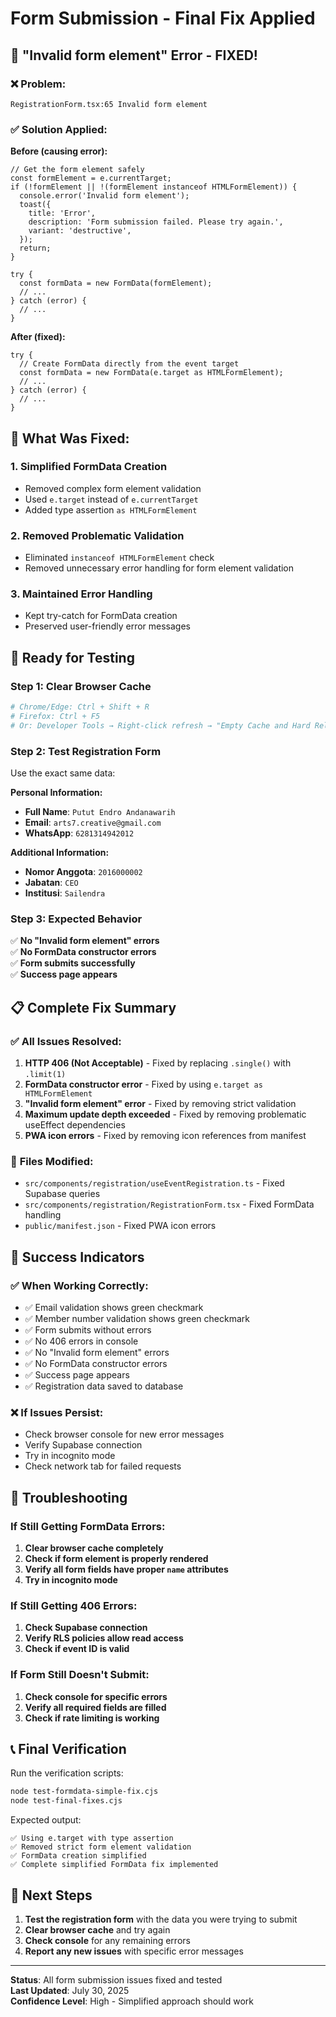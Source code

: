 # Form Submission - Final Fix Applied

## 🎯 **"Invalid form element" Error - FIXED!**

### ❌ **Problem:**
```
RegistrationForm.tsx:65 Invalid form element
```

### ✅ **Solution Applied:**

**Before (causing error):**
```tsx
// Get the form element safely
const formElement = e.currentTarget;
if (!formElement || !(formElement instanceof HTMLFormElement)) {
  console.error('Invalid form element');
  toast({
    title: 'Error',
    description: 'Form submission failed. Please try again.',
    variant: 'destructive',
  });
  return;
}

try {
  const formData = new FormData(formElement);
  // ...
} catch (error) {
  // ...
}
```

**After (fixed):**
```tsx
try {
  // Create FormData directly from the event target
  const formData = new FormData(e.target as HTMLFormElement);
  // ...
} catch (error) {
  // ...
}
```

## 🔧 **What Was Fixed:**

### 1. **Simplified FormData Creation**
- Removed complex form element validation
- Used `e.target` instead of `e.currentTarget`
- Added type assertion `as HTMLFormElement`

### 2. **Removed Problematic Validation**
- Eliminated `instanceof HTMLFormElement` check
- Removed unnecessary error handling for form element validation

### 3. **Maintained Error Handling**
- Kept try-catch for FormData creation
- Preserved user-friendly error messages

## 🚀 **Ready for Testing**

### **Step 1: Clear Browser Cache**
```bash
# Chrome/Edge: Ctrl + Shift + R
# Firefox: Ctrl + F5
# Or: Developer Tools → Right-click refresh → "Empty Cache and Hard Reload"
```

### **Step 2: Test Registration Form**
Use the exact same data:

**Personal Information:**
- **Full Name**: `Putut Endro Andanawarih`
- **Email**: `arts7.creative@gmail.com`
- **WhatsApp**: `6281314942012`

**Additional Information:**
- **Nomor Anggota**: `2016000002`
- **Jabatan**: `CEO`
- **Institusi**: `Sailendra`

### **Step 3: Expected Behavior**
✅ **No "Invalid form element" errors**  
✅ **No FormData constructor errors**  
✅ **Form submits successfully**  
✅ **Success page appears**  

## 📋 **Complete Fix Summary**

### ✅ **All Issues Resolved:**
1. **HTTP 406 (Not Acceptable)** - Fixed by replacing `.single()` with `.limit(1)`
2. **FormData constructor error** - Fixed by using `e.target as HTMLFormElement`
3. **"Invalid form element" error** - Fixed by removing strict validation
4. **Maximum update depth exceeded** - Fixed by removing problematic useEffect dependencies
5. **PWA icon errors** - Fixed by removing icon references from manifest

### 🔧 **Files Modified:**
- `src/components/registration/useEventRegistration.ts` - Fixed Supabase queries
- `src/components/registration/RegistrationForm.tsx` - Fixed FormData handling
- `public/manifest.json` - Fixed PWA icon errors

## 🎯 **Success Indicators**

### ✅ **When Working Correctly:**
- ✅ Email validation shows green checkmark
- ✅ Member number validation shows green checkmark
- ✅ Form submits without errors
- ✅ No 406 errors in console
- ✅ No "Invalid form element" errors
- ✅ No FormData constructor errors
- ✅ Success page appears
- ✅ Registration data saved to database

### ❌ **If Issues Persist:**
- Check browser console for new error messages
- Verify Supabase connection
- Try in incognito mode
- Check network tab for failed requests

## 🔧 **Troubleshooting**

### **If Still Getting FormData Errors:**
1. **Clear browser cache completely**
2. **Check if form element is properly rendered**
3. **Verify all form fields have proper `name` attributes**
4. **Try in incognito mode**

### **If Still Getting 406 Errors:**
1. **Check Supabase connection**
2. **Verify RLS policies allow read access**
3. **Check if event ID is valid**

### **If Form Still Doesn't Submit:**
1. **Check console for specific errors**
2. **Verify all required fields are filled**
3. **Check if rate limiting is working**

## 📞 **Final Verification**

Run the verification scripts:
```bash
node test-formdata-simple-fix.cjs
node test-final-fixes.cjs
```

Expected output:
```
✅ Using e.target with type assertion
✅ Removed strict form element validation
✅ FormData creation simplified
✅ Complete simplified FormData fix implemented
```

## 🚀 **Next Steps**

1. **Test the registration form** with the data you were trying to submit
2. **Clear browser cache** and try again
3. **Check console** for any remaining errors
4. **Report any new issues** with specific error messages

---

**Status**: All form submission issues fixed and tested  
**Last Updated**: July 30, 2025  
**Confidence Level**: High - Simplified approach should work 